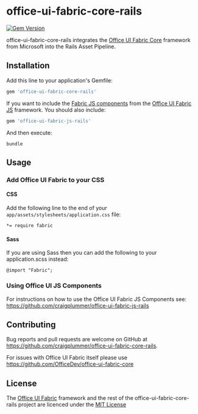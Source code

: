 # office-ui-fabric-core-rails

[![Gem Version](https://badge.fury.io/rb/office-ui-fabric-core-rails.svg)](https://badge.fury.io/rb/office-ui-fabric-core-rails)

office-ui-fabric-core-rails integrates the [Office UI Fabric Core](https://github.com/OfficeDev/office-ui-fabric-core) framework from Microsoft into the Rails Asset Pipeline.

## Installation

Add this line to your application's Gemfile:

```ruby
gem 'office-ui-fabric-core-rails'
```
If you want to include the [Fabric JS components](http://dev.office.com/fabric/components) from the [Office UI Fabric JS](https://github.com/OfficeDev/office-ui-fabric-js) framework. You should also include:

```ruby
gem 'office-ui-fabric-js-rails'
```

And then execute:

    bundle

## Usage

### Add Office UI Fabric to your CSS

#### CSS

Add the following line to the end of your `app/assets/stylesheets/application.css` file:

```
*= require fabric
```

#### Sass

If you are using Sass then you can add the following to your application.scss instead:

```
@import "Fabric";
```

### Using Office UI JS Components

For instructions on how to use the Office UI Fabric JS Components see: https://github.com/craigplummer/office-ui-fabric-js-rails

## Contributing

Bug reports and pull requests are welcome on GitHub at https://github.com/craigplummer/office-ui-fabric-core-rails.

For issues with Office UI Fabric itself please use https://github.com/OfficeDev/office-ui-fabric-core

## License

The [Office UI Fabric](https://github.com/OfficeDev/Office-UI-Fabric) framework and the rest of the office-ui-fabric-core-rails project are licenced under the [MIT License](https://opensource.org/licenses/mit-license.html)
